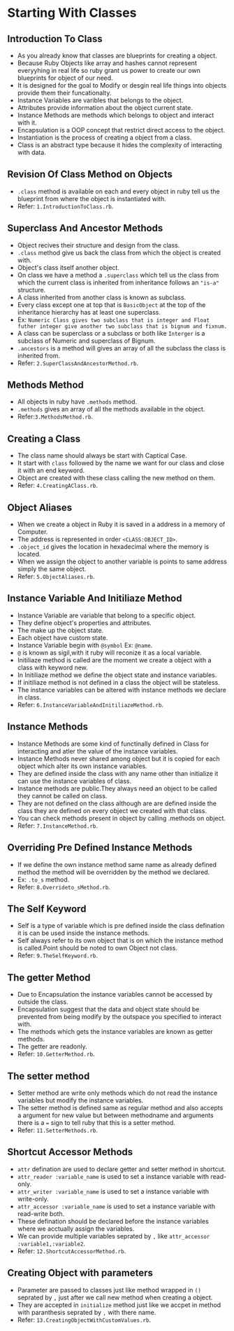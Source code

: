 # Starting With Classes
 ## Introduction To Class
  - As you already know that classes are blueprints for creating a object.
  - Because Ruby Objects like array and hashes cannot represent everyyhing in real life so ruby grant us power to create our own blueprints for object of our need.
  - It is designed for the goal to Modify or desgin real life things into objects provide them their funcationalty.
  - Instance Variables are varibles that belongs to the object.
  - Attributes provide information about the object current state.
  - Instance Methods are methods which belongs to object and interact with it.
  - Encapsulation is a OOP concept that restrict direct access to the object.
  - Instantiation is the process of creating a object from a class.
  - Class is an abstract type because it hides the complexity of interacting with data.

 ## Revision Of Class Method on Objects
  - `.class` method is available on each and every object in ruby tell us the blueprint from where the object is instantiated with.
  - Refer: `1.IntroductionToClass.rb`.

 ## Superclass And Ancestor Methods
  - Object recives their structure and design from the class.
  - `.class` method give us back the class from which the object is created with.
  - Object's class itself another object.
  - On class we have a method a `.superclass` which tell us the class from which the current class is inherited from inheritance follows an `"is-a"` structure.
  - A class inherited from another class is known as subclass.
  - Every class except one at top that is `BasicObject` at the top of the inheritance hierarchy has at least one superclass.
  - Ex: `Numeric Class gives two subclass that is integer and Float futher integer give another two subclass that is bignum and fixnum.`
  - A class can be superclass or a subclass or both like `Interger` is a subclass of Numeric and superclass of Bignum.
  - `.ancestors` is a method will gives an array of all the subclass the class is inherited from.
  - Refer: `2.SuperClassAndAncestorMethod.rb`.

 ## Methods Method
  - All objects in ruby have `.methods` method.
  - `.methods` gives an array of all the methods available in the object.
  - Refer:`3.MethodsMethod.rb`.

 ## Creating a Class
  - The class name should always be start with Captical Case.
  - It start with `class` followed by the name we want for our class and close it with an end keyword.
  - Object are created with these class calling the new method on them.
  - Refer: `4.CreatingAClass.rb`.

 ## Object Aliases
  - When we create a object in Ruby it is saved in a address in a memory of Computer.
  - The address is represented in order `<CLASS:OBJECT_ID>`.
  - `.object_id` gives the location in hexadecimal where the memory is located.
  - When we assign the object to another variable is points to same address simply the same object.
  - Refer: `5.ObjectAliases.rb`.

 ## Instance Variable And Initiliaze Method
  - Instance Variable are variable that belong to a specific object.
  - They define object's properties and attributes.
  - The make up the object state.
  - Each object have custom state.
  - Instance Variable begin with `@symbol` Ex: `@name`.
  - `@` is known as sigil,with it ruby will reconize it as a local variable.
  - Initiliaze method is called are the moment we create a object with a class with keyword new.
  - In Initiliaze method we define the object state and instance variables.
  - If initiliaze method is not defined in  a class the object will be stateless.
  - The instance variables can be altered with instance methods we declare in class.
  - Refer: `6.InstanceVariableAndInitiliazeMethod.rb`.

 ## Instance Methods
  - Instance Methods are some kind of functinally defined in Class for interacting and atler the value of the instance variables.
  - Instance Methods never shared among object but it is copied for each object which alter its own instance variables.
  - They are defined inside the class with any name other than initialize it can use the instance variables of class.
  - Instance methods are public.They always need an object to be called they cannot be called on class.
  - They are not defined on the class although are are defined inside the class they are defined on every object we created with that class.
  - You can check methods present in object by calling .methods on object.
  - Refer: `7.InstanceMethod.rb`.

 ## Overriding Pre Defined Instance Methods
  - If we define the own instance method same name as already defined method the method will be overridden by the method we declared.
  - Ex: `.to_s` method.
  - Refer: `8.Overrideto_sMethod.rb`.

 ## The Self Keyword
  - Self is a type of variable which is pre defined inside the class defination it is can be used inside the instance methods.
  - Self always refer to its own object that is on which the instance method is called.Point should be noted to own Object not class.
  - Refer: `9.TheSelfKeyword.rb`.

 ## The getter Method
  - Due to Encapsulation the instance variables cannot be accessed by outside the class.
  - Encapsulation suggest that the data and object state should be prevented from being modify by the outspace you specified to interact with.
  - The methods which gets the instance variables are known as getter methods.
  - The getter are readonly.
  - Refer: `10.GetterMethod.rb`.

 ## The setter method
  - Setter method are write only methods which do not read the instance variables but modify the instance variables.
  - The setter method is defined same as regular method and also accepts a argument for new value but between methodname and arguments there is a `=` sign to tell ruby that this is a setter method.
  - Refer: `11.SetterMethods.rb`.

 ## Shortcut Accessor Methods
  - `attr` defination are used to declare getter and setter method in shortcut.
  - `attr_reader :variable_name` is used to set a instance variable with read-only.
  - `attr_writer :variable_name` is used to set a instance variable with write-only.
  - `attr_accessor :variable_name` is used to set a instance variable with read-write both.
  - These defination should be declared before the instance variables where we acctually assign the variables.
  - We can provide multiple variables seprated by `,` like `attr_accessor :variable1,:variable2`.
  - Refer: `12.ShortcutAccessorMethod.rb`.

 ## Creating Object with parameters
  - Parameter are passed to classes just like method wrapped in `()` seprated by `,` just after we call new method when creating a object.
  - They are accepted in `initialize` method just like we accpet in method with paranthesis seprated by `,` with there name.
  - Refer: `13.CreatingObjectWithCustomValues.rb`.